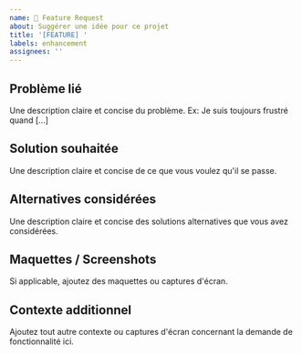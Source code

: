 ```yaml
---
name: 🚀 Feature Request
about: Suggérer une idée pour ce projet
title: '[FEATURE] '
labels: enhancement
assignees: ''
---
```


## Problème lié

Une description claire et concise du problème. Ex: Je suis toujours frustré quand [...]

## Solution souhaitée

Une description claire et concise de ce que vous voulez qu'il se passe.

## Alternatives considérées

Une description claire et concise des solutions alternatives que vous avez considérées.

## Maquettes / Screenshots

Si applicable, ajoutez des maquettes ou captures d'écran.

## Contexte additionnel

Ajoutez tout autre contexte ou captures d'écran concernant la demande de fonctionnalité ici.
